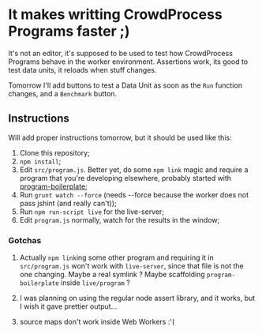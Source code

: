 # It makes writting CrowdProcess Programs faster ;)

It's not an editor, it's supposed to be used to test how CrowdProcess Programs behave in the worker environment. Assertions work, its good to test data units, it reloads when stuff changes.

Tomorrow I'll add buttons to test a Data Unit as soon as the `Run` function changes, and a `Benchmark` button.

## Instructions

Will add proper instructions tomorrow, but it should be used like this:

1. Clone this repository;
2. `npm install`;
3. Edit `src/program.js`. Better yet, do some `npm link` magic and require a program that you're developing elsewhere, probably started with [program-boilerplate](https://github.com/CrowdProcess/program-boilerplate);
4. Run `grunt watch --force` (needs --force because the worker does not pass jshint (and really can't));
5. Run `npm run-script live` for the live-server;
6. Edit `program.js` normally, watch for the results in the window;

### Gotchas
1. Actually `npm link`ing some other program and requiring it in `src/program.js` won't work with `live-server`, since that file is not the one changing. Maybe a real symlink ? Maybe scaffolding `program-boilerplate` inside `live/program` ?

2. I was planning on using the regular node assert library, and it works, but I wish it gave prettier output...

3. source maps don't work inside Web Workers :'(
